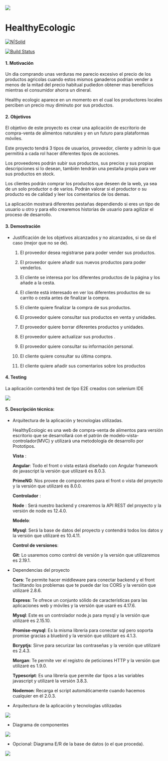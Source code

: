 <img src="../master/client/src/assets/imagenes/healthyEcologic.png">

# HealthyEcologic 

[![N|Solid](https://cldup.com/dTxpPi9lDf.thumb.png)](https://nodesource.com/products/nsolid)

[![Build Status](https://travis-ci.org/joemccann/dillinger.svg?branch=master)](https://travis-ci.org/joemccann/dillinger)

#### 1. Motivación

Un dia comprando unas verduras me parecio excesivo el precio de los productos agricolas cuando estos mismos ganaderos podrian vender a menos de la mitad del precio habitual pudiedon obtener mas beneficios mientras el consumidor ahorra un dineral.

Healthy ecologic aparece en un momento en el cual los productores locales perciben un precio muy diminuto por sus productos.

#### 2. Objetivos

El objetivo de este proyecto es crear una aplicación de escritorio de  compra-venta de alimentos naturales y en un futuro para plataformas móviles.

Este proyecto tendrá 3 tipos de usuarios, proveedor, cliente y admin lo que permitirá a cada rol hacer diferentes tipos de acciones.

Los proveedores podrán subir sus productos, sus precios y sus propias descripciones si lo desean, también tendrán una pestaña propia para ver sus productos en stock.

Los clientes podrán comprar los productos que deseen de la web, ya sea de un solo productor o de varios. Podrán valorar si el productor o su producto es de calidad y leer los comentarios de los demas.

La aplicación mostrará diferentes pestañas dependiendo si eres un tipo de usuario u otro y para ello crearemos historias de usuario para agilizar el proceso de desarrollo.

#### 3. Demostración

+ Justificación de los objetivos alcanzados y no alcanzados, si se da el
caso (mejor que no se de).

	1.  El proveedor desea registrarse para poder vender sus productos.

	2. El proveedor quiere añadir sus nuevos productos para poder venderlos.

	3. El cliente se interesa por los diferentes productos de la página y los añade a la cesta.

	4. El cliente está interesado en ver los diferentes productos de su carrito o cesta antes de finalizar la compra.

	5. El cliente quiere finalizar la compra de sus productos.

	6. El proveedor quiere consultar sus productos en venta y unidades.

	7. El proveedor quiere borrar diferentes productos y unidades.

	8. El proveedor quiere actualizar sus productos .

	9. El proveedor quiere consultar su información personal.

	10. El cliente quiere consultar su última compra.

	11. El cliente quiere añadir sus comentarios sobre los productos

#### 4. Testing

La aplicación contendrá test de tipo E2E creados con selenium IDE


<img src="https://swat-it.co/wp-content/uploads/2015/tools_icons/Selenium-logo.gif">



#### 5. Descripción técnica:
+ Arquitectura de la aplicación y tecnologías utilizadas.

	HealthyEcologic es una web de compra-venta de alimentos para versión escritorio que se desarrollará con el patrón de modelo-vista-controlador(MVC) y utilizará una metodología de desarrollo por Prototipos.
	
   **Vista** :
   
	 **Angular**: Todo el front o vista estará diseñado con Angular framework de javascript la versión que utilizaré es 8.0.3.
	
	**PrimeNG**: Nos provee de componentes para el front o vista del proyecto y la versión que utilizaré es 8.0.0.
	 
   **Controlador** :
	
	**Node** : Será nuestro backend y crearemos la API REST del proyecto y la versión de node es 12.4.0.

   **Modelo**: 
	
	**Mysql**: Será la base de datos del proyecto y contendrá todos los datos y la versión que utilizaré es 10.4.11.
	
   **Control de versiones**:
	
	**Git**: Lo usaremos como control de versión y la versión que utilizaremos es 2.19.1.
	
+ Dependencias del proyecto

   **Cors**: Te permite hacer middleware para conectar backend y el front facilitando los problemas que te puede dar los CORS y la versión que utilizaré 2.8.6.
   
   **Express**: Te ofrece  un conjunto sólido de características para las aplicaciones web y móviles  y la versión que usaré es  4.17.6. 
   
   **Mysql**: Este es un controlador node.js para mysql y la versión que utilizaré es 2.15.10.
   
   **Promise-mysql**: Es la misma librería para conectar sql pero soporta promise gracias a bluebird y la versión que utilizaré es 4.1.3.
   
   **Bcryptjs**: Sirve para securizar las contraseñas y la versión que utilizaré es 2.4.3.
   
   **Morgan**:  Te permite ver el registro de peticiones HTTP y la versión que utilizaré es 1.9.0.
   
   **Typescript**:  Es una librería que permite dar tipos a las variables javascript y utilizaré la versión 3.8.3.
   
   **Nodemon**: Recarga el script automáticamente cuando hacemos cualquier en él 2.0.3.

+ Arquitectura de la aplicación y tecnologías utilizadas

<img src="../master/client/src/assets/documentacion/diagrama.png">	

+ Diagrama de componentes

<img src="../master/client/src/assets/documentacion/diagrama_componentes.png">

+ Opcional: Diagrama E/R de la base de datos (o el que proceda).

<img src="../master/client/src/assets/documentacion/db.png">






